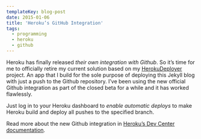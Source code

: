 ```yaml
---
templateKey: blog-post
date: 2015-01-06
title: 'Heroku’s GitHub Integration'
tags:
  - programming
  - heroku
  - github
---
```


Heroku has finally released _their own integration with Github_. So it’s time for me to officially retire my current solution based on my [HerokuDeployer](https://github.com/himynameisjonas/heroku-deployer) project. An app that I build for the sole purpose of deploying this Jekyll blog with just a push to the Github repository. I’ve been using the new official Github integration as part of the closed beta for a while and it has worked flawlessly.

Just log in to your Heroku dashboard to _enable automatic deploys_ to make Heroku build and deploy all pushes to the specified branch.

Read more about the new Github integration in [Heroku’s Dev Center documentation](https://devcenter.heroku.com/articles/github-integration).
